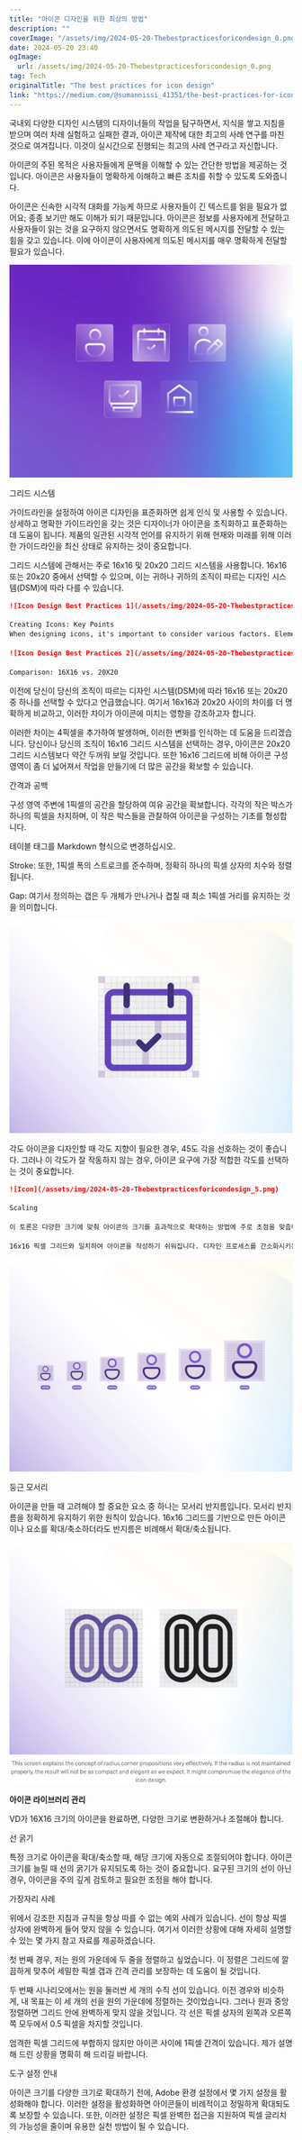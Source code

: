 ```yaml
---
title: "아이콘 디자인을 위한 최상의 방법"
description: ""
coverImage: "/assets/img/2024-05-20-Thebestpracticesforicondesign_0.png"
date: 2024-05-20 23:40
ogImage: 
  url: /assets/img/2024-05-20-Thebestpracticesforicondesign_0.png
tag: Tech
originalTitle: "The best practices for icon design"
link: "https://medium.com/@sumannissi_41351/the-best-practices-for-icon-design-900e0d59ee64"
---
```



국내외 다양한 디자인 시스템의 디자이너들의 작업을 탐구하면서, 지식을 쌓고 지침을 받으며 여러 차례 실험하고 실패한 결과, 아이콘 제작에 대한 최고의 사례 연구를 마친 것으로 여겨집니다. 이것이 실시간으로 진행되는 최고의 사례 연구라고 자신합니다. 

아이콘의 주된 목적은 사용자들에게 문맥을 이해할 수 있는 간단한 방법을 제공하는 것입니다. 아이콘은 사용자들이 명확하게 이해하고 빠른 조치를 취할 수 있도록 도와줍니다.

아이콘은 신속한 시각적 대화를 가능케 하므로 사용자들이 긴 텍스트를 읽을 필요가 없어요; 종종 보기만 해도 이해가 되기 때문입니다. 아이콘은 정보를 사용자에게 전달하고 사용자들이 읽는 것을 요구하지 않으면서도 명확하게 의도된 메시지를 전달할 수 있는 힘을 갖고 있습니다. 이에 아이콘이 사용자에게 의도된 메시지를 매우 명확하게 전달할 필요가 있습니다.

<div class="content-ad"></div>

![이미지](/assets/img/2024-05-20-Thebestpracticesforicondesign_1.png)

그리드 시스템

가이드라인을 설정하여 아이콘 디자인을 표준화하면 쉽게 인식 및 사용할 수 있습니다. 상세하고 명확한 가이드라인을 갖는 것은 디자이너가 아이콘을 조직화하고 표준화하는 데 도움이 됩니다. 제품의 일관된 시각적 언어를 유지하기 위해 현재와 미래를 위해 이러한 가이드라인을 최신 상태로 유지하는 것이 중요합니다.

그리드 시스템에 관해서는 주로 16x16 및 20x20 그리드 시스템을 사용합니다. 16x16 또는 20x20 중에서 선택할 수 있으며, 이는 귀하나 귀하의 조직이 따르는 디자인 시스템(DSM)에 따라 다를 수 있습니다.

<div class="content-ad"></div>

```markdown
![Icon Design Best Practices 1](/assets/img/2024-05-20-Thebestpracticesforicondesign_2.png)

Creating Icons: Key Points 
When designing icons, it's important to consider various factors. Elements like grid alignment, spacing, stroke size, padding, and object gaps are crucial for ensuring the icons look polished and refined.

![Icon Design Best Practices 2](/assets/img/2024-05-20-Thebestpracticesforicondesign_3.png)

Comparison: 16X16 vs. 20X20
```


<div class="content-ad"></div>

이전에 당신이 당신의 조직이 따르는 디자인 시스템(DSM)에 따라 16x16 또는 20x20 중 하나를 선택할 수 있다고 언급했습니다. 여기서 16x16과 20x20 사이의 차이를 더 명확하게 비교하고, 이러한 차이가 아이콘에 미치는 영향을 강조하고자 합니다.

이러한 차이는 4픽셀을 추가하여 발생하며, 이러한 변화를 인식하는 데 도움을 드리겠습니다. 당신이나 당신의 조직이 16x16 그리드 시스템을 선택하는 경우, 아이콘은 20x20 그리드 시스템보다 약간 두꺼워 보일 것입니다. 또한 16x16 그리드에 비해 아이콘 구성 영역이 좀 더 넓어져서 작업을 만들기에 더 많은 공간을 확보할 수 있습니다.

간격과 공백

구성 영역 주변에 1픽셀의 공간을 할당하여 여유 공간을 확보합니다. 각각의 작은 박스가 하나의 픽셀을 차지하며, 이 작은 박스들을 관찰하여 아이콘을 구성하는 기초를 형성합니다.

<div class="content-ad"></div>

테이블 태그를 Markdown 형식으로 변경하십시오.

Stroke: 또한, 1픽셀 폭의 스트로크를 준수하며, 정확히 하나의 픽셀 상자의 치수와 정렬됩니다.

Gap: 여기서 정의하는 갭은 두 개체가 만나거나 겹칠 때 최소 1픽셀 거리를 유지하는 것을 의미합니다.

![이미지](/assets/img/2024-05-20-Thebestpracticesforicondesign_4.png)

각도
아이콘을 디자인할 때 각도 지향이 필요한 경우, 45도 각을 선호하는 것이 좋습니다. 그러나 이 각도가 잘 작동하지 않는 경우, 아이콘 요구에 가장 적합한 각도를 선택하는 것이 중요합니다.

<div class="content-ad"></div>

```markdown
![Icon](/assets/img/2024-05-20-Thebestpracticesforicondesign_5.png)

Scaling

이 토론은 다양한 크기에 맞춰 아이콘의 크기를 효과적으로 확대하는 방법에 주로 초점을 맞춥니다. 예를 들어, 디자이너가 32x32 픽셀 아이콘을 만들라는 요청을 받았을 때, 따라야 하는 권장 접근 방식이 있습니다. 32x32 크기로 바로 시작하는 대신 시각 디자이너가 16x16 크기로 시작하는 것이 더 좋습니다.

16x16 픽셀 그리드와 일치하여 아이콘을 작성하기 쉬워집니다. 디자인 프로세스를 간소화시키는 것뿐만 아니라 아이콘이 단위 간격 규칙 및 스트로크 크기 표준을 준수하는 것을 보장합니다.
```

<div class="content-ad"></div>

![이미지](/assets/img/2024-05-20-Thebestpracticesforicondesign_6.png)

둥근 모서리

아이콘을 만들 때 고려해야 할 중요한 요소 중 하나는 모서리 반지름입니다. 모서리 반지름을 정확하게 유지하기 위한 원칙이 있습니다. 16x16 그리드를 기반으로 만든 아이콘이나 요소를 확대/축소하더라도 반지름은 비례해서 확대/축소됩니다.

![이미지](/assets/img/2024-05-20-Thebestpracticesforicondesign_7.png)

<div class="content-ad"></div>

**아이콘 라이브러리 관리**

VD가 16X16 크기의 아이콘을 완료하면, 다양한 크기로 변환하거나 조절해야 합니다.

선 굵기

특정 크기로 아이콘을 확대/축소할 때, 해당 크기에 자동으로 조절되어야 합니다. 아이콘 크기를 늘릴 때 선의 굵기가 유지되도록 하는 것이 중요합니다. 요구된 크기의 선이 아닌 경우, 아이콘을 주의 깊게 검토하고 필요한 조정을 해야 합니다.

<div class="content-ad"></div>

가장자리 사례

위에서 강조한 지침과 규칙을 항상 따를 수 없는 예외 사례가 있습니다. 선이 항상 픽셀 상자에 완벽하게 들어 맞지 않을 수 있습니다. 여기서 이러한 상황에 대해 자세히 설명할 수 있는 몇 가지 참고 자료를 제공하겠습니다.

첫 번째 경우, 저는 원의 가운데에 두 줄을 정렬하고 싶었습니다. 이 정렬은 그리드에 깔끔하게 맞추어 세밀한 픽셀 갭과 간격 관리를 보장하는 데 도움이 될 것입니다.

두 번째 시나리오에서는 원을 둘러싼 세 개의 수직 선이 있습니다. 이전 경우와 비슷하게, 내 목표는 이 세 개의 선을 원의 가운데에 정렬하는 것이었습니다. 그러나 원과 중앙 정렬하면 그리드 안에 완벽하게 맞지 않을 것입니다. 각 선은 픽셀 상자의 왼쪽과 오른쪽 쪽 모두에서 0.5 픽셀을 차지할 것입니다.

<div class="content-ad"></div>

엄격한 픽셀 그리드에 부합하지 않지만 아이콘 사이에 1픽셀 간격이 있습니다. 제가 설명해 드린 상황을 명확히 해 드리길 바랍니다.

도구 설정 안내

아이콘 크기를 다양한 크기로 확대하기 전에, Adobe 환경 설정에서 몇 가지 설정을 활성화해야 합니다. 이러한 설정을 활성화하면 아이콘들이 비례적이고 정밀하게 확대되도록 보장할 수 있습니다. 또한, 이러한 설정은 픽셀 완벽한 접근을 지원하여 픽셀 글리치의 가능성을 줄이며 유용한 실천 방법이 될 수 있습니다.